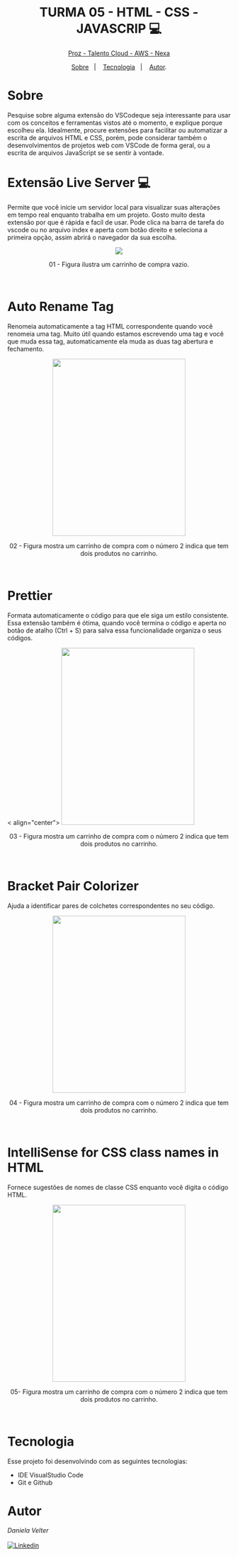 <h1 align="center"> TURMA 05 -  HTML - CSS - JAVASCRIP 💻 </h1>

<p align="center"> <a href="https://prozeducacao.com.br/" target="_blank">Proz - Talento Cloud - </a><a href="https://aws.amazon.com/pt/" target="_blank">AWS - </a><a href="https://www.nexaresources.com/" target="_blank">Nexa</a> </p>

<p align="center">
<a href="#sobre">Sobre</a>&nbsp;&nbsp;&nbsp|&nbsp;&nbsp;&nbsp;
<a href="#tecnologia">Tecnologia</a>&nbsp;&nbsp;&nbsp|&nbsp;&nbsp;&nbsp;
<a href="#autor">Autor</a>.</p>

# Sobre

Pesquise sobre alguma extensão do VSCodeque seja interessante para usar com os conceitos e ferramentas vistos até o momento, e explique porque escolheu ela. Idealmente, procure extensões para facilitar ou automatizar a escrita de arquivos HTML e CSS, porém, pode considerar também o desenvolvimentos de projetos web com VSCode de forma geral, ou a escrita de arquivos JavaScript se se sentir à vontade.
<br>

<h1>Extensão Live Server  💻</h1>
 Permite que você inicie um servidor local para visualizar suas alterações em tempo real enquanto trabalha em um projeto. Gosto muito desta extensão por que é rápida e facíl de usar. Pode clica na barra de tarefa do vscode ou no arquivo index e aperta com botão direito e seleciona a primeira opção, assim abrirá o navegador da sua escolha.

<br>

<p align="center">
<img src="/img/img-goLive.png">
  <br>
      
 </p>
 <p align="center">
    01 - Figura ilustra um carrinho de compra vazio.
 </p>
<br>
 
 <h1>Auto Rename Tag</h1>
 Renomeia automaticamente a tag HTML correspondente quando você renomeia uma tag. Muito útil quando estamos escrevendo uma tag e você que muda essa tag, automaticamente ela muda as duas tag abertura e fechamento.

<br>

 <p align="center">
<img src="/img/Captura de tela 2023-10-18 152523.png" height="400" width="300">
  <br>
    <p align="center">
    02 - Figura mostra um carrinho de compra com o número 2 indica que tem dois produtos no carrinho.
 </p>
 </p>
<br>
 <h1>Prettier</h1>
 Formata automaticamente o código para que ele siga um estilo consistente. Essa extensão também é ótima, quando você termina o código e aperta no botão de atalho (Ctrl + S) para salva essa funcionalidade organiza o seus códigos.

<br>

< align="center">
<img src="/img/Captura de tela 2023-10-18 152523.png" height="400" width="300">
<br>

<p align="center">
03 - Figura mostra um carrinho de compra com o número 2 indica que tem dois produtos no carrinho.

 </p>
 
<br>

<h1>Bracket Pair Colorizer</h1>
 Ajuda a identificar pares de colchetes correspondentes no seu código.

<br>

 <p align="center">
<img src="/img/Captura de tela 2023-10-18 152523.png" height="400" width="300">
  <br>
    <p align="center">
    04 - Figura mostra um carrinho de compra com o número 2 indica que tem dois produtos no carrinho.
 </p>
 </p>
<br>

<h1>IntelliSense for CSS class names in HTML</h1>
Fornece sugestões de nomes de classe CSS enquanto você digita o código HTML.

<br>

 <p align="center">
<img src="/img/Captura de tela 2023-10-18 152523.png" height="400" width="300">
  <br>
    <p align="center">
    05- Figura mostra um carrinho de compra com o número 2 indica que tem dois produtos no carrinho.
 </p>
 </p>
<br>

# Tecnologia

Esse projeto foi desenvolvindo com as seguintes tecnologias:

- IDE VisualStudio Code
- Git e Github

# Autor

_Daniela Velter_
<br>
<br>
[![Linkedin](https://img.shields.io/badge/DANIELA-0077B5?style=for-the-badge&logo=linkedin&logoColor=white)](https://www.linkedin.com/in/daniela-velter-231485f/)
